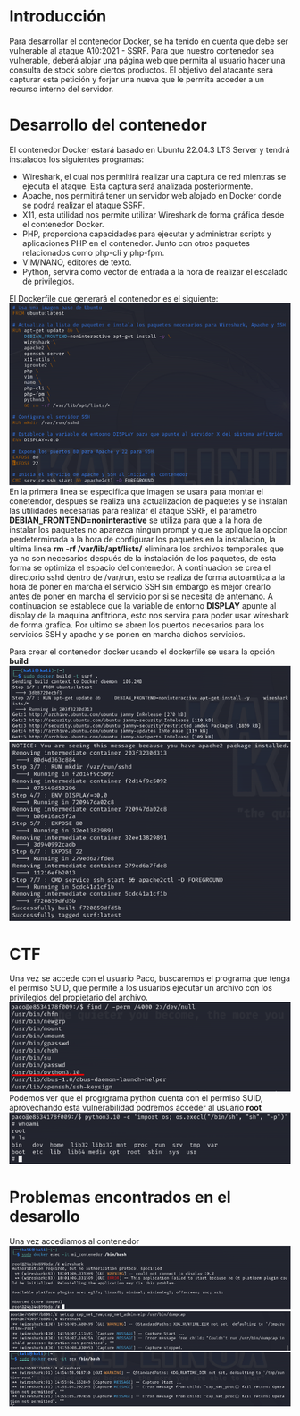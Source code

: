 # Introducción
Para desarrollar el contenedor Docker, se ha tenido en cuenta que debe ser vulnerable al ataque A10:2021 - SSRF. Para que nuestro contenedor sea vulnerable, deberá alojar una página web que permita al usuario hacer una consulta de stock sobre ciertos productos. El objetivo del atacante será capturar esta petición y forjar una nueva que le permita acceder a un recurso interno del servidor.

# Desarrollo del contenedor
El contenedor Docker estará basado en Ubuntu 22.04.3 LTS Server y tendrá instalados los siguientes programas:
* Wireshark, el cual nos permitirá realizar una captura de red mientras se ejecuta el ataque. Esta captura será analizada posteriormente.
* Apache, nos permitirá tener un servidor web alojado en Docker donde se podrá realizar el ataque SSRF.
* X11, esta utilidad nos permite utilizar Wireshark de forma gráfica desde el contenedor Docker.
* PHP, proporciona capacidades para ejecutar y administrar scripts y aplicaciones PHP en el contenedor. Junto con otros paquetes relacionados como php-cli y php-fpm.
* VIM/NANO, editores de texto.
* Python, servira como vector de entrada a la hora de realizar el escalado de privilegios.

El Dockerfile que generará el contenedor es el siguiente:
![](https://github.com/Dani-ITB24/Proyecto-Final/blob/Grupo5(Eloi-Alan-Fernando-Jose-Zome%C3%B1o)/Assets/Img/dockerfile.png)\
En la primera linea se especifica que imagen se usara para montar el conetendor, despues se realiza una actualizacion de paquetes y se instalan las utilidades necesarias para realizar el ataque SSRF, el parametro **DEBIAN_FRONTEND=noninteractive** se utiliza para que a la hora de instalar los paquetes no aparezca ningun prompt y que se aplique la opcion perdeterminada a la hora de configurar los paquetes en la instalacion, la ultima linea **rm -rf /var/lib/apt/lists/** eliminara los archivos temporales que ya no son necesarios después de la instalación de los paquetes, de esta forma se optimiza el espacio del contenedor. A continuacion se crea el directorio sshd dentro de /var/run, esto se realiza de forma autoamtica a la hora de poner en marcha el servicio SSH sin embargo es mejor crearlo antes de poner en marcha el servicio por si se necesita de antemano. A continuacion se establece que la variable de entorno **DISPLAY** apunte al display de la maquina anfitriona, esto nos servira para poder usar wireshark de forma grafica. Por ultimo se abren los puertos necesarios para los servicios SSH y apache y se ponen en marcha dichos servicios.

Para crear el contenedor docker usando el dockerfile se usara la opción **build**
![](https://github.com/Dani-ITB24/Proyecto-Final/blob/Grupo5(Eloi-Alan-Fernando-Jose-Zome%C3%B1o)/Assets/Img/docker-build.png)
![](https://github.com/Dani-ITB24/Proyecto-Final/blob/Grupo5(Eloi-Alan-Fernando-Jose-Zome%C3%B1o)/Assets/Img/docker-build-2.png)

# CTF
Una vez se accede con el usuario Paco, buscaremos el programa que tenga el permiso SUID, que permite a los usuarios ejecutar un archivo con los privilegios del propietario del archivo. 
![](https://github.com/Dani-ITB24/Proyecto-Final/blob/Grupo5(Eloi-Alan-Fernando-Jose-Zome%C3%B1o)/Assets/Img/find_4000_paco.png) \
Podemos ver que el progrgrama python cuenta con el permiso SUID, aprovechando esta vulnerabilidad podremos acceder al usuario **root** \
![](https://github.com/Dani-ITB24/Proyecto-Final/blob/Grupo5(Eloi-Alan-Fernando-Jose-Zome%C3%B1o)/Assets/Img/root_paco.png)


# Problemas encontrados en el desarollo
Una vez accediamos al contenedor 
![](https://github.com/Dani-ITB24/Proyecto-Final/blob/Grupo5(Eloi-Alan-Fernando-Jose-Zome%C3%B1o)/Assets/Img/error-display.png)
![](https://github.com/Dani-ITB24/Proyecto-Final/blob/Grupo5(Eloi-Alan-Fernando-Jose-Zome%C3%B1o)/Assets/Img/error-dumpcap-child.png)
![](https://github.com/Dani-ITB24/Proyecto-Final/blob/Grupo5(Eloi-Alan-Fernando-Jose-Zome%C3%B1o)/Assets/Img/error-dumpcap-capabilities.png)
